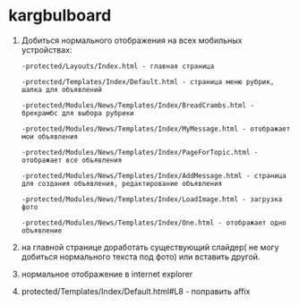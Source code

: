 # kargbulboard
 1. Добиться нормального отображения на всех мобильных устройствах:

        -protected/Layouts/Index.html - главная страница
        
        -protected/Templates/Index/Default.html - страница меню рубрик, шапка для объявлений
        
        -protected/Modules/News/Templates/Index/BreadCrambs.html - брекрамбс для выбора рубрики
        
        -protected/Modules/News/Templates/Index/MyMessage.html - отображает мои объявления
        
        -protected/Modules/News/Templates/Index/PageForTopic.html - отображает все объявления
        
        -protected/Modules/News/Templates/Index/AddMessage.html - страница для создания объявления, редактирование объявления
        
        -protected/Modules/News/Templates/Index/LoadImage.html - загрузка фото
        
        -protected/Modules/News/Templates/Index/One.html - отображает одно объявление


2. на главной странице доработать существующий слайдер( не могу добиться нормального текста под фото) или вставить другой.

3. нормальное отображение в internet explorer

4. protected/Templates/Index/Default.html#L8  - поправить affix

